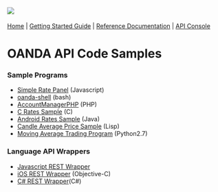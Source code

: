 ![](https://raw.github.com/oanda/apidocs/master/images/oanda_header.png)
=========

[Home](http://github.com/oanda/apidocs) |
[Getting Started Guide](https://github.com/oanda/apidocs/blob/master/sections/getting_started.md) | 
[Reference Documentation](https://github.com/oanda/apidocs/blob/master/sections/reference.md) | 
[API Console](https://apigee.com/oandapoc/embed/console/oanda)

# OANDA API Code Samples

### Sample Programs

* [Simple Rate Panel][1] (Javascript)
* [oanda-shell][5] (bash)
* [AccountManagerPHP][6] (PHP)
* [C Rates Sample][7] (C)
* [Android Rates Sample][3] (Java)
* [Candle Average Price Sample][4] (Lisp)
* [Moving Average Trading Program][10] (Python2.7)

### Language API Wrappers

* [Javascript REST Wrapper][9]
* [iOS REST Wrapper][8] (Objective-C)
* [C# REST Wrapper][2](C#)


[1]:https://github.com/oanda/simple-rates-panel
[2]:https://github.com/oanda/CSharpLibAPISample
[3]:https://github.com/oanda/AndroidRatesAPISample
[4]:https://github.com/oanda/cl-restapi-demo
[5]:https://github.com/oanda/oanda-shell
[6]:https://github.com/oanda/AccountManagerPHP
[7]:https://github.com/oanda/CAPISample
[8]:https://github.com/oanda/iOSNetworkingWithOandaApi
[9]:https://github.com/oanda/oandajs
[10]:https://github.com/oanda/py-api-trading



